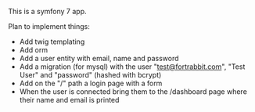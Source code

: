This is a symfony 7 app.

Plan to implement things:

- Add twig templating
- Add orm
- Add a user entity with email, name and password
- Add a migration (for mysql) with the user "test@fortrabbit.com", "Test User" and "password" (hashed with bcrypt)
- Add on the "/" path a login page with a form
- When the user is connected bring them to the /dashboard page where their name and email is printed
